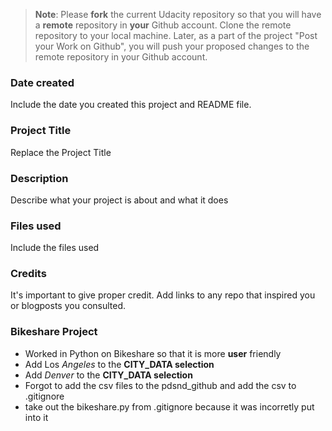 >**Note**: Please **fork** the current Udacity repository so that you will have a **remote** repository in **your** Github account. Clone the remote repository to your local machine. Later, as a part of the project "Post your Work on Github", you will push your proposed changes to the remote repository in your Github account.

### Date created
Include the date you created this project and README file.

### Project Title
Replace the Project Title

### Description
Describe what your project is about and what it does

### Files used
Include the files used

### Credits
It's important to give proper credit. Add links to any repo that inspired you or blogposts you consulted.

### Bikeshare Project
+ Worked in Python on Bikeshare so that it is more **user** friendly 
+ Add Los _Angeles_ to the **CITY_DATA selection**
+ Add _Denver_ to the **CITY_DATA selection**
+ Forgot to add the csv files to the pdsnd_github and add the csv to .gitignore
+ take out the bikeshare.py from .gitignore because it was incorretly put into it